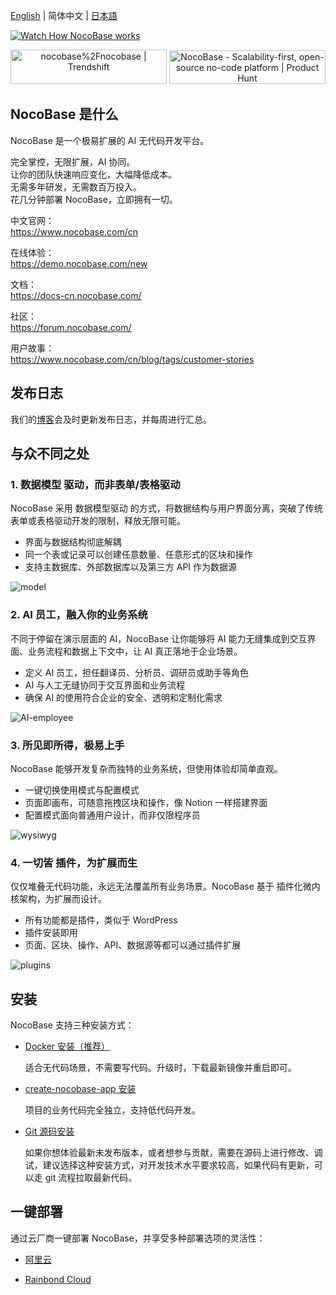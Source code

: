 [English](./README.md) | 简体中文 | [日本語](./README.ja-JP.md)
 
[![Watch How NocoBase works](https://static-docs.nocobase.com/youtube-cover.png)](https://youtu.be/FrtCxWYhxFk?si=yzV0ObVGtulCFB-X)

<p align="center">
<a href="https://trendshift.io/repositories/4112" target="_blank"><img src="https://trendshift.io/api/badge/repositories/4112" alt="nocobase%2Fnocobase | Trendshift" style="width: 250px; height: 55px;" width="250" height="55"/></a>
<a href="https://www.producthunt.com/posts/nocobase?embed=true&utm_source=badge-top-post-topic-badge&utm_medium=badge&utm_souce=badge-nocobase" target="_blank"><img src="https://api.producthunt.com/widgets/embed-image/v1/top-post-topic-badge.svg?post_id=456520&theme=light&period=weekly&topic_id=267" alt="NocoBase - Scalability&#0045;first&#0044;&#0032;open&#0045;source&#0032;no&#0045;code&#0032;platform | Product Hunt" style="width: 250px; height: 54px;" width="250" height="54" /></a>
</p>

## NocoBase 是什么

NocoBase 是一个极易扩展的 AI 无代码开发平台。

完全掌控，无限扩展，AI 协同。  
让你的团队快速响应变化，大幅降低成本。  
无需多年研发，无需数百万投入。  
花几分钟部署 NocoBase，立即拥有一切。  



中文官网：  
https://www.nocobase.com/cn

在线体验：  
https://demo.nocobase.com/new

文档：  
https://docs-cn.nocobase.com/

社区：  
https://forum.nocobase.com/

用户故事：  
https://www.nocobase.com/cn/blog/tags/customer-stories

## 发布日志
我们的[博客](https://www.nocobase.com/cn/blog/timeline)会及时更新发布日志，并每周进行汇总。

## 与众不同之处

### 1. 数据模型 驱动，而非表单/表格驱动
NocoBase 采用 数据模型驱动 的方式，将数据结构与用户界面分离，突破了传统表单或表格驱动开发的限制，释放无限可能。

- 界面与数据结构彻底解耦
- 同一个表或记录可以创建任意数量、任意形式的区块和操作
- 支持主数据库、外部数据库以及第三方 API 作为数据源

![model](https://static-docs.nocobase.com/model.png)

### 2. AI 员工，融入你的业务系统
不同于停留在演示层面的 AI，NocoBase 让你能够将 AI 能力无缝集成到交互界面、业务流程和数据上下文中，让 AI 真正落地于企业场景。

- 定义 AI 员工，担任翻译员、分析员、调研员或助手等角色
- AI 与人工无缝协同于交互界面和业务流程
- 确保 AI 的使用符合企业的安全、透明和定制化需求

![AI-employee](https://static-docs.nocobase.com/ai-employee-home.png)

### 3. 所见即所得，极易上手
NocoBase 能够开发复杂而独特的业务系统，但使用体验却简单直观。

- 一键切换使用模式与配置模式
- 页面即画布，可随意拖拽区块和操作，像 Notion 一样搭建界面
- 配置模式面向普通用户设计，而非仅限程序员

![wysiwyg](https://static-docs.nocobase.com/wysiwyg.gif)

### 4. 一切皆 插件，为扩展而生
仅仅堆叠无代码功能，永远无法覆盖所有业务场景。NocoBase 基于 插件化微内核架构，为扩展而设计。

- 所有功能都是插件，类似于 WordPress
- 插件安装即用
- 页面、区块、操作、API、数据源等都可以通过插件扩展
  
![plugins](https://static-docs.nocobase.com/plugins.png)

## 安装

NocoBase 支持三种安装方式：

- <a target="_blank" href="https://docs-cn.nocobase.com/welcome/getting-started/installation/docker-compose">Docker 安装（推荐）</a>

   适合无代码场景，不需要写代码。升级时，下载最新镜像并重启即可。

- <a target="_blank" href="https://docs-cn.nocobase.com/welcome/getting-started/installation/create-nocobase-app">create-nocobase-app 安装</a>

   项目的业务代码完全独立，支持低代码开发。

- <a target="_blank" href="https://docs-cn.nocobase.com/welcome/getting-started/installation/git-clone">Git 源码安装</a>

   如果你想体验最新未发布版本，或者想参与贡献，需要在源码上进行修改、调试，建议选择这种安装方式，对开发技术水平要求较高，如果代码有更新，可以走 git 流程拉取最新代码。

## 一键部署

通过云厂商一键部署 NocoBase，并享受多种部署选项的灵活性：

- [阿里云](https://computenest.console.aliyun.com/service/instance/create/default?type=user&ServiceName=NocoBase%20%E7%A4%BE%E5%8C%BA%E7%89%88)

- [Rainbond Cloud](https://hub.grapps.cn/marketplace/apps/1707)
